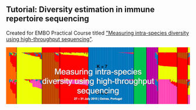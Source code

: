 ## Tutorial: Diversity estimation in immune repertoire sequencing

Created for EMBO Practical Course titled
["Measuring intra-species diversity using high-throughput sequencing"](http://events.embo.org/15-htp-sequencing/).

![splash](splash.png)
